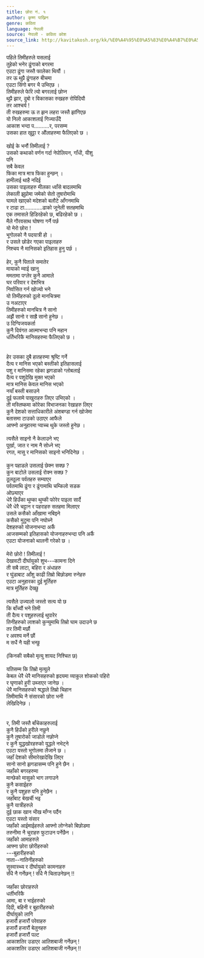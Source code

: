 ```yaml
---
title: छोरा नं. १
author: कृष्ण पाख्रिन
genre: कविता
language: नेपाली
source: नेपाली - कविता कोश
source_link: http://kavitakosh.org/kk/%E0%A4%95%E0%A5%83%E0%A4%B7%E0%A5%8D%E0%A4%A3_%E0%A4%AA%E0%A4%BE%E0%A4%96%E0%A5%8D%E0%A4%B0%E0%A4%BF%E0%A4%A8
---
```


पहिले तिमीहरुले यसलाई  
तुहेको भनेर ढुंगाको बगरमा  
एउटा ढुंगा जस्तै फालेका थियौं ।  
तर ऊ थुप्रै ढुंगाहरु बीचमा  
एउटा सिंगो बगर भै उभिएछ ।  
तिमीहरुले फेरि त्यो बगरलाई छोप्न  
थुप्रै झार, दुबो र विकासका रुखहरु रोपिदियौ  
तर आश्चर्य !  
ती रुखहरुमा ऊ त झन लहरा जस्तै झांगिएछ  
यो निलो आकाशलाई गिज्याउँदै  
आकाश भन्दा प..........र, परसम्म  
उसका हात खुट्टा र औंलाहरुमा फैलिएको छ ।  
   
खोई के भनौं तिमीलाई ?  
उसको कथाको वर्णन गर्दा नेपोलियन, गाँधी, यीशु  
पनि  
सबै केवल  
फिका मात्र मात्र फिका हुन्छन् ।  
हामीलाई थाहै नदिई  
उसका पाइलाहरु मीलका ध्वाँसे बादलमाथि  
लेकाली झुप्रोमा जमेको सेतो तुषारोमाथि  
घामले खाएको मदेशको बलौटे आँगनमाथि  
र टाढा टा............ढाको जूनेली सतहमाथि  
एक तमासले हिडिरहेको छ, बढिरहेको छ ।  
मैले गौरवसाथ घोषणा गर्नै पर्छ  
यो मेरो छोरा !  
भूगोलको नै पदयात्री हो ।  
र उसले छोडेर गएका पाइलाहरु  
निश्चय नै मानिसको इतिहास हुनु पर्छ ।  
   
हेर, कुनै पिताले समातेर  
मायाको म्वाई खानु  
ममतामा पग्लेर कुनै आमाले  
घर परिवार र देशभित्र  
निर्वासित गर्न खोज्यो भने  
यो तिमीहरुको ठूलो मानचित्रमा  
उ नअटाएर  
तिमीहरुको मानचित्र नै सानो  
अझैं सानो र साह्रै सानो हुनेछ ।  
उ दिग्विजयकर्ता  
कुनै दिवंगत आत्माभन्दा पनि महान  
धर्तिभरिकै मानिसहरुमा फैलिएको छ ।  
   
   
हेर उसका दुबै हातहरुमा श्रृष्टि गर्ने  
दैत्य र मानिस भएको बस्तीको इतिहासलाई  
पशु र मानिसमा रहेका झगडाको ग्लोबलाई  
दैत्य र पशुदेखि मुक्त भएको  
मात्र मानिस केवल मानिस भएको  
नयाँ बस्ती बसाउने  
दुई फलामे पाखुराहरु लिएर उभिएको ।  
ती मस्तिष्कमा कोरेका विभाजनका रेखाहरु लिएर  
कुनै देशको सत्ताधिकारीले अंशबण्डा गर्न खोजेमा  
बतासमा टाउको उठाएर आफैले  
आफ्नो अनुहारमा प्याच्च थुके जस्तो हुनेछ ।  
   
त्यसैले साइनो नै केलाउने भए  
पूर्खा, जात र नाम नै सोध्ने भए  
रगत, मासु र मानिसको साइनो भनिदिनेछ ।  
   
कुन पहाडले उसलाई छेक्न सक्छ ?  
कुन बाटोले उसलाई रोक्न सक्छ ?  
ठूलठूला पर्वतहरु सम्याएर  
पर्वतमाथि ढुंगा र ढुंगामाथि चम्किलो सडक  
ओछ्याएर  
धेरै हिउँका थुम्का थुम्की फोरेर पाइला सार्दै  
धेरै धेरै चट्टान र पहराहरु सतहमा मिलाएर  
उसले कसैको आँखामा नबिझ्ने  
कसैको मुटुमा पनि नघोच्ने  
देशहरुको योजनाभन्दा अर्कै  
आजसम्मको इतिहासको योजनाहरुभन्दा पनि अर्कै  
एउटा योजनाको थालनी गरेको छ ।  
   
मेरो छोरो ! तिमीलाई !  
देखावटी दीर्घायुको शुभ---कामना दिने  
ती सबै लाटा, बहिरा र अंधाहरु  
र घुंडाबाट आँशु काढी तिम्रो बिछोडमा रुनेहरु  
एउटा अनुहारका दुई मूर्तिहरु  
मात्र मूर्तिहरु देख्छु  
   
त्यसैले उज्यालो जस्तो सत्य यो छ  
कि बाँच्यौं भने तिमी  
ती दैत्य र पशुहरुलाई थुपारेर  
तिनीहरुको लाशको कुन्युमाथि तिम्रो घाम उदाउने छ  
तर तिमी मर्छौ  
र अवश्य मर्ने छौं  
म सधैं नै यही भन्छु  
   
(किनकी सबैको मृत्यु शायद निश्चित छ)  
   
यतिसम्म कि तिम्रो मृत्युले  
केबल धेरै धेरै मानिसहरुको हृदयमा व्याकुल शोकको पहिरो  
र घृणाको हुरी उब्जाएर जानेछ ।  
धेरै मानिसहरुको श्रद्धाले तिम्रो चिहान  
तिमीमाथि नै संसारको छोरा भनी  
लेखिदिनेछ ।  
   
   
र, तिमी जस्तै बाँचेकाहरुलाई  
कुनै हिउँको हुरीले नछुने  
कुनै तुषारोको जाडोले नछोप्ने  
र कुनै युद्धखोरहरुको युद्धले नभेट्ने  
एउटा यस्तो भूगोलमा लैजाने छ ।  
जहाँ देशको सीमारेखादेखि लिएर  
सानो सानो झगडासम्म पनि हुने छैन ।  
जहाँको बगरहरुमा  
मान्छेको मासुको भाग लगाउने  
कुनै कसाईहरु  
र कुनै पशुहरु पनि हुनेछैन ।  
जहाँबाट बेखर्ची भइ  
कुनै यात्रीहरुले  
दुई छाक खान भीख माँग्न पर्दैन  
एउटा यस्तो संसार  
जहाँको आईमाईहरुले आफ्नो लोग्नेको बिछोडमा  
तरुनीमा नै चुराहरु फुटाउन पर्नेछैन ।  
जहाँको आमाहरुले  
आफ्ना छोरा छोरीहरुको  
---बुहारीहरुको  
नाता--नातिनीहरुको  
सुस्वास्थ्य र दीर्घायुको कामनाहरु  
सँधै नै गर्नेछन् ! सँधै नै चिताउनेछन् !!  
   
जहाँका छोराहरुले  
धर्तीभरिकै  
आमा, बा र भाईहरुको  
दिदी, बहिनी र बुहारीहरुको  
दीर्घायुको लागि  
हजारौं हजारौं परेवाहरु  
हजारौं हजारौं बेलुनहरु  
हजारौं हजारौं पल्ट  
आकाशतिर उडाएर आतिशबाजी गर्नेछन् !  
आकाशतिर उडाएर आतिशबाजी गर्नेछन् !!
